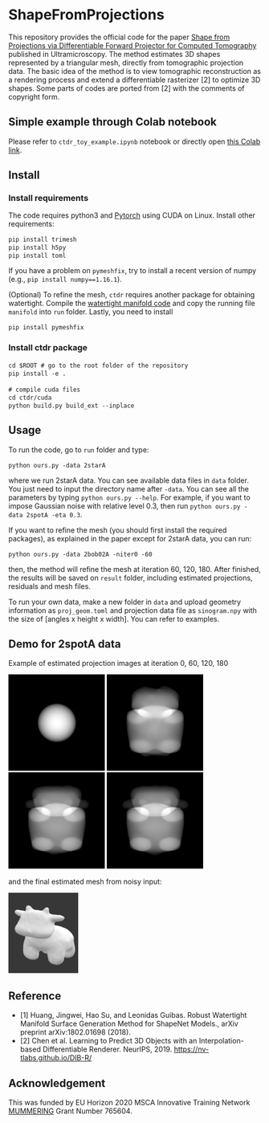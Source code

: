 # ShapeFromProjections

This repository provides the official code for the paper [Shape from Projections via Differentiable Forward Projector for Computed Tomography](http://arxiv.org/abs/2006.16120) published in Ultramicroscopy. The method estimates 3D shapes represented by a triangular mesh, directly from tomographic projection data. The basic idea of the method is to view tomographic reconstruction as a rendering process and extend a differentiable rasterizer [2] to optimize 3D shapes. Some parts of codes are ported from [2] with the comments of copyright form.

## Simple example through Colab notebook

Please refer to `ctdr_toy_example.ipynb` notebook or directly open [this Colab link](https://colab.research.google.com/github/jakeoung/ShapeFromProjections/blob/master/ctdr_toy_example.ipynb).


## Install

### Install requirements

The code requires python3 and [Pytorch](https://pytorch.org) using CUDA on Linux. Install other requirements:

```
pip install trimesh
pip install h5py
pip install toml
```

If you have a problem on `pymeshfix`, try to install a recent version of numpy (e.g., `pip install numpy==1.16.1`).

(Optional) To refine the mesh, `ctdr` requires another package for obtaining watertight. Compile the [watertight manifold code](https://github.com/hjwdzh/Manifold) and copy the running file `manifold` into `run` folder. Lastly, you need to install

```
pip install pymeshfix
```

### Install ctdr package

```
cd $ROOT # go to the root folder of the repository
pip install -e .

# compile cuda files
cd ctdr/cuda
python build.py build_ext --inplace
```

## Usage

To run the code, go to `run` folder and type:

```
python ours.py -data 2starA
```

where we run 2starA data. You can see available data files in `data` folder. You just need to input the directory name after `-data`. You can see all the parameters by typing `python ours.py --help`. For example, if you want to impose Gaussian noise with relative level 0.3, then run `python ours.py -data 2spotA -eta 0.3`.

If you want to refine the mesh (you should first install the required packages), as explained in the paper except for 2starA data, you can run:

```
python ours.py -data 2bob02A -niter0 -60
```

then, the method will refine the mesh at iteration 60, 120, 180. After finished, the results will be saved on `result` folder, including estimated projections, residuals and mesh files.

To run your own data, make a new folder in `data` and upload geometry information as `proj_geom.toml` and projection data file as `sinogram.npy` with the size of [angles x height x width]. You can refer to examples.

## Demo for 2spotA data

Example of estimated projection images at iteration 0, 60, 120, 180

![](media/0000_sino_0.png)
![](media/0060_sino_0.png)
![](media/0120_sino_0.png)
![](media/0180_sino_0.png)

and the final estimated mesh from noisy input:

![](media/final.png)

## Reference

- [1] Huang, Jingwei, Hao Su, and Leonidas Guibas. Robust Watertight Manifold Surface Generation Method for ShapeNet Models., arXiv preprint arXiv:1802.01698 (2018).
- [2] Chen et al. Learning to Predict 3D Objects with an  Interpolation-based Differentiable Renderer. NeurIPS, 2019. https://nv-tlabs.github.io/DIB-R/

## Acknowledgement

This was funded by EU Horizon 2020 MSCA Innovative Training Network [MUMMERING](https://www.mummering.eu) Grant Number 765604.
